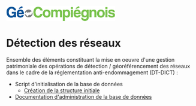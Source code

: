 ![GeoCompiegnois](doc/img/Logo_web-GeoCompiegnois.png)

# Détection des réseaux

Ensemble des éléments constituant la mise en oeuvre d'une gestion patrimoniale des opérations de détection / géoréférencement des réseaux dans le cadre de la réglementation anti-endommagement (DT-DICT) :

- Script d'initialisation de la base de données
  * [Création  de la structure initiale](sql/init_bd_res_detec_10_squelette.sql)
- [Documentation d'administration de la base de données](doc/doc_admin_res_detec.md)
